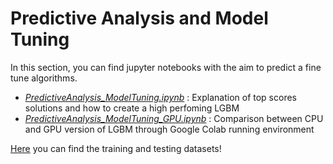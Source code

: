 # Predictive Analysis and Model Tuning

In this section, you can find jupyter notebooks with the aim to predict a fine tune algorithms.

- *[PredictiveAnalysis_ModelTuning.ipynb](https://github.com/FedericoRaimondi/me/blob/master/Santander_Customer_Transaction_Prediction/PredictiveAnalysis_ModelTuning/PredictiveAnalysis_ModelTuning.ipynb)* : Explanation of top scores solutions and how to create a high perfoming LGBM
- *[PredictiveAnalysis_ModelTuning_GPU.ipynb](https://github.com/FedericoRaimondi/me/blob/master/Santander_Customer_Transaction_Prediction/PredictiveAnalysis_ModelTuning/PredictiveAnalysis_ModelTuning_GPU.ipynb)* : Comparison between CPU and GPU version of LGBM through Google Colab running environment

[Here](https://www.kaggle.com/c/santander-customer-transaction-prediction/data) you can find the training and testing datasets!
